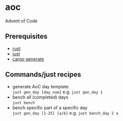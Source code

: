 # aoc
Advent of Code

## Prerequisites

- [rust](https://rustup.rs/)
- [just](https://github.com/casey/just?tab=readme-ov-file#installation)
- [cargo generate](https://github.com/cargo-generate/cargo-generate?tab=readme-ov-file#installation)

## Commands/just recipes

- generate AoC day template  
`just gen_day [day_num]` e.g. `just gen_day 1`
- bench all (completed) days  
`just bench`
- bench specific part of a specific day  
`just gen_day [1-25] [a/b]` e.g. `just bench_day 2 a`


